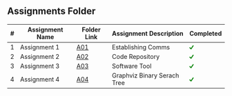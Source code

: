 ##  Assignments Folder

|   #   | Assignment Name | Folder Link | Assignment Description  |                                        Completed                                             |
| :---: | --------------- | ----------- |------------------------ | -------------------------------------------------------------------------------------------- |
|   1   |   Assignment 1  | [A01](./A1)  |    Establishing Comms   | <img src="https://github.com/ACHarrison32/4883-PT-Harrison/blob/main/index.png" width="10">  |
|   2   |   Assignment 2  | [A02](./A2)  |      Code Repository    | <img src="https://github.com/ACHarrison32/4883-PT-Harrison/blob/main/index.png" width="10">  |
|   3   |   Assignment 3  | [A03](./A3)  |       Software Tool     | <img src="https://github.com/ACHarrison32/4883-PT-Harrison/blob/main/index.png" width="10"> |
|   4   |   Assignment 4  | [A04](./A4)  |Graphviz Binary Serach Tree| <img src="https://github.com/ACHarrison32/4883-PT-Harrison/blob/main/index.png" width="10"> |
